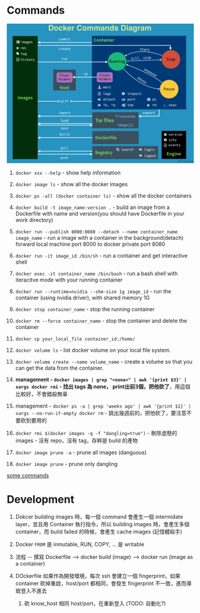 # Commands

<img src='images/docker_1.png'></img>

01. `docker xxx --help` - show help information
02. `docker image ls` - show all the docker images
3. `docker ps -all (docker container ls)` - show all the docker containers
4. `docker build -t image_name:version .` - build an image from a Dockerfile with name and version(you should have Dockerfile in your work directory)
5. `docker run --publish 8000:8080 --detach --name container_name image_name` - run a image with a container in the background(detach) forward local machine port 8000 to docker private port 8080
06.  `docker run -it image_id /bin/sh` - run a container and get interactive shell
07.  `docker exec -it container_name /bin/bash` - run a bash shell with iteracitve mode with your running container
08. `docker run --runtime=nvidia --shm-size 1g image_id` - run the container (using nvidia driver), with shared memory 1G
09.    `docker stop container_name` - stop the running container

10.  `docker rm --force container_name` - stop the container and delete the container
11.  `docker cp your_local_file container_id:/home/`
12.  `docker volume ls` - list docker volume on your local file system.
13.  `docker volume create --name volume_name` - create a volume so that you can get the data from the container.

14. **management - `docker images | grep "<none>" | awk '{print $3}' | xargs docker rmi` - 找出 tags 為 none， print出前3個，把他砍了**，用這個比較好，不會錯殺無辜
15. management - `docker ps -a | grep 'weeks ago' | awk '{print $1}' | xargs --no-run-if-empty docker rm` - 跳出幾週前的，把他砍了，要注意不要砍到要用的
16. `docker rmi $(docker images -q -f "dangling=true")` - 刪除虛懸的 images - 沒有 repo，沒有 tag，存粹是 build 的產物
17. `docker image prune -a` - prune all images (danguous)
18. `docker image prune` - prune only dangling


[some commands](https://hackmd.io/@titangene/rk3zjKVIz?fbclid=IwY2xjawEWgMdleHRuA2FlbQIxMAABHQwImw5me90_UmMGdGqVtC-SFfF_ejva3UXvgxoWyq2BQRSz75axBJPBVw_aem_0wPOYivMK-2hDDywuG2cWA)

# Development

1. Dokcer building images 時，每一個 command 會產生一個 intermidate layer，並且用 Container 執行指令，所以 building images 時，會產生多個 container，而 build failed 的時候，會產生 cache images (記憶體殺手)

2. Docker `FROM` 是 inmutable, RUN, COPY, ... 是 writable 

3. 流程 -- 撰寫 Dockerfile --> docker build (image) --> docker run (image as a container)

4. DOckerfile 如果作為開發環境，每次 ssh 會建立一個 fingerprint，如果 container 砍掉重啟，host/port 都相同，會發生 fingerprint 不一致，進而導致登入不進去
   1. 砍 know_host 相同 host/port，在重新登入 (TODO: 自動化?)